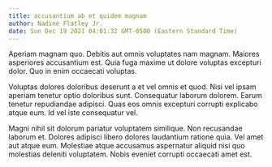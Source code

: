 ```yaml
---
title: accusantium ab et quidem magnam
author: Nadine Flatley Jr.
date: Sun Dec 19 2021 04:01:32 GMT-0500 (Eastern Standard Time)
---
```

Aperiam magnam quo. Debitis aut omnis voluptates nam magnam. Maiores asperiores accusantium est. Quia fuga maxime ut dolore voluptas excepturi dolor. Quo in enim occaecati voluptas.

 Voluptas dolores doloribus deserunt a et vel omnis et quod. Nisi vel ipsam aperiam tenetur optio doloribus sunt. Consequatur laborum dolorem. Earum tenetur repudiandae adipisci. Quas eos omnis excepturi corrupti explicabo atque eum. Id vel iste consequatur vel.

 Magni nihil sit dolorum pariatur voluptatem similique. Non recusandae laborum et. Dolores adipisci libero dolores laudantium ratione quia. Vel amet aut atque eum. Molestiae atque accusamus aspernatur aliquid nisi quo molestias deleniti voluptatem. Nobis eveniet corrupti occaecati amet est.
